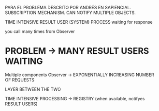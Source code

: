
PARA EL PROBLEMA DESCRITO POR ANDRÉS EN SAPIENCIAL.
SUBSCRIPTION MECHANISM. CAN NOTIFY MULTIPLE OBJECTS.



TIME INTENSIVE                        RESULT USER (SYSTEM)
   PROCESS                             waiting for response

   you call many times from Observer



# PROBLEM -> MANY RESULT USERS WAITING

Multiple components Observer -> EXPONENTIALLY INCREASING NUMBER OF REQUESTS

LAYER BETWEEN THE TWO

TIME INTENSIVE PROCESSING -> REGISTRY (when available, notifyes RESULT USERS)

